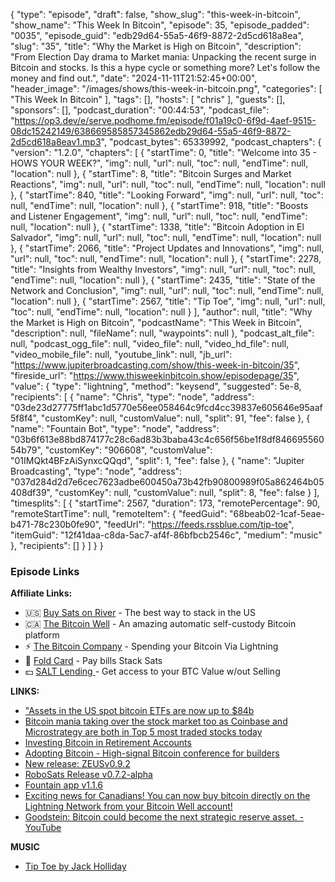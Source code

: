 {
  "type": "episode",
  "draft": false,
  "show_slug": "this-week-in-bitcoin",
  "show_name": "This Week In Bitcoin",
  "episode": 35,
  "episode_padded": "0035",
  "episode_guid": "edb29d64-55a5-46f9-8872-2d5cd618a8ea",
  "slug": "35",
  "title": "Why the Market is High on Bitcoin",
  "description": "From Election Day drama to Market mania: Unpacking the recent surge in Bitcoin and stocks. Is this a hype cycle or something more? Let's follow the money and find out.",
  "date": "2024-11-11T21:52:45+00:00",
  "header_image": "/images/shows/this-week-in-bitcoin.png",
  "categories": [
    "This Week In Bitcoin"
  ],
  "tags": [],
  "hosts": [
    "chris"
  ],
  "guests": [],
  "sponsors": [],
  "podcast_duration": "00:44:53",
  "podcast_file": "https://op3.dev/e/serve.podhome.fm/episode/f01a19c0-6f9d-4aef-9515-08dc15242149/638669585857345862edb29d64-55a5-46f9-8872-2d5cd618a8eav1.mp3",
  "podcast_bytes": 65339992,
  "podcast_chapters": {
    "version": "1.2.0",
    "chapters": [
      {
        "startTime": 0,
        "title": "Welcome into 35 - HOWS YOUR WEEK?",
        "img": null,
        "url": null,
        "toc": null,
        "endTime": null,
        "location": null
      },
      {
        "startTime": 8,
        "title": "Bitcoin Surges and Market Reactions",
        "img": null,
        "url": null,
        "toc": null,
        "endTime": null,
        "location": null
      },
      {
        "startTime": 840,
        "title": "Looking Forward",
        "img": null,
        "url": null,
        "toc": null,
        "endTime": null,
        "location": null
      },
      {
        "startTime": 918,
        "title": "Boosts and Listener Engagement",
        "img": null,
        "url": null,
        "toc": null,
        "endTime": null,
        "location": null
      },
      {
        "startTime": 1338,
        "title": "Bitcoin Adoption in El Salvador",
        "img": null,
        "url": null,
        "toc": null,
        "endTime": null,
        "location": null
      },
      {
        "startTime": 2066,
        "title": "Project Updates and Innovations",
        "img": null,
        "url": null,
        "toc": null,
        "endTime": null,
        "location": null
      },
      {
        "startTime": 2278,
        "title": "Insights from Wealthy Investors",
        "img": null,
        "url": null,
        "toc": null,
        "endTime": null,
        "location": null
      },
      {
        "startTime": 2435,
        "title": "State of the Network and Conclusion",
        "img": null,
        "url": null,
        "toc": null,
        "endTime": null,
        "location": null
      },
      {
        "startTime": 2567,
        "title": "Tip Toe",
        "img": null,
        "url": null,
        "toc": null,
        "endTime": null,
        "location": null
      }
    ],
    "author": null,
    "title": "Why the Market is High on Bitcoin",
    "podcastName": "This Week in Bitcoin",
    "description": null,
    "fileName": null,
    "waypoints": null
  },
  "podcast_alt_file": null,
  "podcast_ogg_file": null,
  "video_file": null,
  "video_hd_file": null,
  "video_mobile_file": null,
  "youtube_link": null,
  "jb_url": "https://www.jupiterbroadcasting.com/show/this-week-in-bitcoin/35",
  "fireside_url": "https://www.thisweekinbitcoin.show/episodepage/35",
  "value": {
    "type": "lightning",
    "method": "keysend",
    "suggested": 5e-8,
    "recipients": [
      {
        "name": "Chris",
        "type": "node",
        "address": "03de23d27775ff1abc1d5770e56ee058464c9fcd4cc39837e605646e95aaf5f8f4",
        "customKey": null,
        "customValue": null,
        "split": 91,
        "fee": false
      },
      {
        "name": "Fountain Bot",
        "type": "node",
        "address": "03b6f613e88bd874177c28c6ad83b3baba43c4c656f56be1f8df84669556054b79",
        "customKey": "906608",
        "customValue": "01IMQkt4BFzAiSynxcQQqd",
        "split": 1,
        "fee": false
      },
      {
        "name": "Jupiter Broadcasting",
        "type": "node",
        "address": "037d284d2d7e6cec7623adbe600450a73b42fb90800989f05a862464b05408df39",
        "customKey": null,
        "customValue": null,
        "split": 8,
        "fee": false
      }
    ],
    "timesplits": [
      {
        "startTime": 2567,
        "duration": 173,
        "remotePercentage": 90,
        "remoteStartTime": null,
        "remoteItem": {
          "feedGuid": "68beab02-1caf-5eae-b471-78c230b0fe90",
          "feedUrl": "https://feeds.rssblue.com/tip-toe",
          "itemGuid": "12f41daa-c8da-5ac7-af4f-86bfbcb2546c",
          "medium": "music"
        },
        "recipients": []
      }
    ]
  }
}


### Episode Links

**Affiliate Links:**

* 🇺🇸 [Buy Sats on River](https://river.com/signup?r=3CT4V56E) \- The best way to stack in the US
* 🇨🇦 [The Bitcoin Well](https://bitcoinwell.com/referral/chrislas) \- An amazing automatic self-custody Bitcoin platform
* ⚡ [The Bitcoin Company](https://app.thebitcoincompany.com/signup?ref=JUPITER) \- Spending your Bitcoin Via Lightning
* 🏦 [Fold Card](https://use.foldapp.com/r/XNHPXTFC) \- Pay bills Stack Sats
* 💵 [SALT Lending ](https://borrower.saltlending.com/register?referralCode=GkPQdbqWG)\- Get access to your BTC Value w/out Selling

**LINKS:**

* ["Assets in the US spot bitcoin ETFs are now up to $84b](https://x.com/EricBalchunas/status/1856013871116320902)
* [Bitcoin mania taking over the stock market too as Coinbase and Microstrategy are both in Top 5 most traded stocks today](https://x.com/EricBalchunas/status/1856011991493537929)
* [Investing Bitcoin in Retirement Accounts ](https://river.com/learn/investing-bitcoin-retirement-accounts/)
* [Adopting Bitcoin - High-signal Bitcoin conference for builders](https://www.adoptingbitcoin.org/)
* [New release: ZEUSv0.9.2](https://blog.zeusln.com/new-release-zeus-v0-9-2/)
* [RoboSats Release v0.7.2-alpha ](https://github.com/RoboSats/robosats/releases/tag/v0.7.2-alpha)
* [Fountain app v1.1.6](https://blog.fountain.fm/p/1-1-6)
* [Exciting news for Canadians! You can now buy bitcoin directly on the Lightning Network from your Bitcoin Well account!](https://x.com/TheBitcoinWell/status/1853505692759642119)
* [Goodstein: Bitcoin could become the next strategic reserve asset. - YouTube](https://www.youtube.com/watch?v=TgVhW7LR1z0)

**MUSIC**

* [Tip Toe by Jack Holliday](https://podcastindex.org/podcast/6917119?episode=22904515494)
